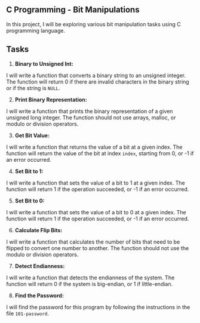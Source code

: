 ## C Programming - Bit Manipulations

In this project, I will be exploring various bit manipulation tasks using C programming language.

## Tasks

1. **Binary to Unsigned Int:**

I will write a function that converts a binary string to an unsigned integer. The function will return 0 if there are invalid characters in the binary string or if the string is `NULL`.

2. **Print Binary Representation:**

I will write a function that prints the binary representation of a given unsigned long integer. The function should not use arrays, malloc, or modulo or division operators.

3. **Get Bit Value:**

I will write a function that returns the value of a bit at a given index. The function will return the value of the bit at index `index`, starting from 0, or -1 if an error occurred.

4. **Set Bit to 1:**

I will write a function that sets the value of a bit to 1 at a given index. The function will return 1 if the operation succeeded, or -1 if an error occurred.

5. **Set Bit to 0:**

I will write a function that sets the value of a bit to 0 at a given index. The function will return 1 if the operation succeeded, or -1 if an error occurred.

6. **Calculate Flip Bits:**

I will write a function that calculates the number of bits that need to be flipped to convert one number to another. The function should not use the modulo or division operators.

7. **Detect Endianness:**

I will write a function that detects the endianness of the system. The function will return 0 if the system is big-endian, or 1 if little-endian.

8. **Find the Password:**

I will find the password for this program by following the instructions in the file `101-password`.
